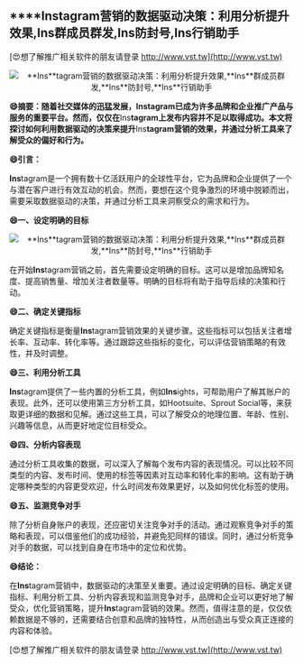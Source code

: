 ## ****Ins**tagram营销的数据驱动决策：利用分析提升效果,**Ins**群成员群发,**Ins**防封号,**Ins**行销助手**

[😍想了解推广相关软件的朋友请登录 http://www.vst.tw](http://www.vst.tw)

 <center><img src="https://vst.tw/MP4/tuiguang/png/6.png" alt="**Ins**tagram营销的数据驱动决策：利用分析提升效果,**Ins**群成员群发,**Ins**防封号,**Ins**行销助手"></center>

**😄摘要：随着社交媒体的迅猛发展，**Ins**tagram已成为许多品牌和企业推广产品与服务的重要平台。然而，仅仅在**Ins**tagram上发布内容并不足以取得成功。本文将探讨如何利用数据驱动的决策来提升**Ins**tagram营销的效果，并通过分析工具来了解受众的偏好和行为。**

**😄引言：**

**Ins**tagram是一个拥有数十亿活跃用户的全球性平台，它为品牌和企业提供了一个与潜在客户进行有效互动的机会。然而，要想在这个竞争激烈的环境中脱颖而出，需要采取数据驱动的决策，并通过分析工具来洞察受众的需求和行为。

**😄一、设定明确的目标**

 <center><img src="https://vst.tw/MP4/tuiguang/png/5.png" alt="**Ins**tagram营销的数据驱动决策：利用分析提升效果,**Ins**群成员群发,**Ins**防封号,**Ins**行销助手"></center>

在开始**Ins**tagram营销之前，首先需要设定明确的目标。这可以是增加品牌知名度、提高销售量、增加关注者数量等。明确的目标将有助于指导后续的决策和行动。

**😄二、确定关键指标**

确定关键指标是衡量**Ins**tagram营销效果的关键步骤。这些指标可以包括关注者增长率、互动率、转化率等。通过跟踪这些指标的变化，可以评估营销策略的有效性，并及时调整。

**😄三、利用分析工具**

**Ins**tagram提供了一些内置的分析工具，例如**Ins**ights，可帮助用户了解其账户的表现。此外，还可以使用第三方分析工具，如Hootsuite、Sprout Social等，来获取更详细的数据和见解。通过这些工具，可以了解受众的地理位置、年龄、性别、兴趣等信息，从而更好地定位目标受众。

**😄四、分析内容表现**

通过分析工具收集的数据，可以深入了解每个发布内容的表现情况。可以比较不同类型的内容、发布时间、使用的标签等因素对互动率和转化率的影响。这有助于确定哪种类型的内容更受欢迎，什么时间发布效果更好，以及如何优化标签的使用。

**😄五、监测竞争对手**

除了分析自身账户的表现，还应密切关注竞争对手的活动。通过观察竞争对手的策略和表现，可以借鉴他们的成功经验，并避免犯同样的错误。同时，通过分析竞争对手的数据，可以找到自身在市场中的定位和优势。

**😄结论：**

在**Ins**tagram营销中，数据驱动的决策至关重要。通过设定明确的目标、确定关键指标、利用分析工具、分析内容表现和监测竞争对手，品牌和企业可以更好地了解受众，优化营销策略，提升**Ins**tagram营销的效果。然而，值得注意的是，仅仅依赖数据是不够的，还需要结合创意和品牌的独特性，从而创造出与受众真正连接的内容和体验。

[😍想了解推广相关软件的朋友请登录 http://www.vst.tw](http://www.vst.tw)



